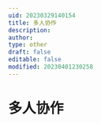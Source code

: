 ```yaml
---
uid: 20230329140154
title: 多人协作
description: 
author: 
type: other
draft: false
editable: false
modified: 20230401230258
---
```


# 多人协作